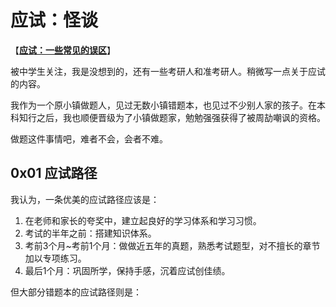 # 应试：怪谈

【[**应试：一些常见的误区**](https://zhuanlan.zhihu.com/p/569517283)】

被中学生关注，我是没想到的，还有一些考研人和准考研人。稍微写一点关于应试的内容。

我作为一个原小镇做题人，见过无数小镇错题本，也见过不少别人家的孩子。在本科知行之后，我也顺便晋级为了小镇做题家，勉勉强强获得了被周劼嘲讽的资格。

做题这件事情吧，难者不会，会者不难。

## 0x01 应试路径

我认为，一条优美的应试路径应该是：

1. 在老师和家长的夸奖中，建立起良好的学习体系和学习习惯。
2. 考试的半年之前：搭建知识体系。
3. 考前3个月~考前1个月：做做近五年的真题，熟悉考试题型，对不擅长的章节加以专项练习。
4. 最后1个月：巩固所学，保持手感，沉着应试创佳绩。

但大部分错题本的应试路径则是：